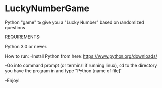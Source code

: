 # LuckyNumberGame
Python "game" to give you a "Lucky Number" based on randomized questions

REQUIREMENTS:

Python 3.0 or newer.


How to run:
-Install Python from here: https://www.python.org/downloads/

-Go into command prompt (or terminal if running linux), cd to the directory you have the program in and type "Python [name of file]"

-Enjoy!

